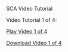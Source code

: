 
SCA Video Tutorial

Video Tutorial 1 of 4:

[Play Video 1 of 4](http://web29.streamhoster.com/memecentric/sca/shared%20contacts%20admin%20-%20video%20tutorial1.mp4 "SCA Video Tutorial - 1 of 4")

[Download Video 1 of 4](http://wdl29.streamhoster.com/memecentric/sca/shared%20contacts%20admin%20-%20video%20tutorial1.mp4 "SCA Video Tutorial - 1 of 4")


